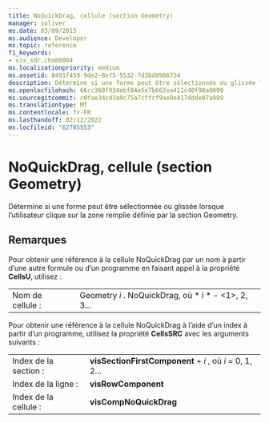 ```yaml
---
title: NoQuickDrag, cellule (section Geometry)
manager: soliver
ms.date: 03/09/2015
ms.audience: Developer
ms.topic: reference
f1_keywords:
- vis_sdr.chm80004
ms.localizationpriority: medium
ms.assetid: 8491f459-9de2-8e75-5532-7d3bd0986734
description: Détermine si une forme peut être sélectionnée ou glissée lorsque l’utilisateur clique sur la zone remplie définie par la section Geometry.
ms.openlocfilehash: 66cc368f934ebf84e5e7b662ea411c40f98a9099
ms.sourcegitcommit: c0fae34cd3a9c75a7cffcf9ae8e417ddde07a989
ms.translationtype: MT
ms.contentlocale: fr-FR
ms.lasthandoff: 02/12/2022
ms.locfileid: "62785553"
---
```

# <a name="noquickdrag-cell-geometry-section"></a>NoQuickDrag, cellule (section Geometry)

Détermine si une forme peut être sélectionnée ou glissée lorsque l’utilisateur clique sur la zone remplie définie par la section Geometry.
  
## <a name="remarks"></a>Remarques

Pour obtenir une référence à la cellule NoQuickDrag par un nom à partir d’une autre formule ou d’un programme en faisant appel à la propriété **CellsU**, utilisez : 
  
|||
|:-----|:-----|
|Nom de cellule :  <br/> |Geometry  *i*  . NoQuickDrag, où * i * - <1>, 2, 3... |
   
Pour obtenir une référence à la cellule NoQuickDrag à l’aide d’un index à partir d’un programme, utilisez la propriété **CellsSRC** avec les arguments suivants : 
  
|||
|:-----|:-----|
|Index de la section :  <br/> |**visSectionFirstComponent** +   *i* , où *i* = 0, 1, 2... |
|Index de la ligne :  <br/> |**visRowComponent** <br/> |
|Index de la cellule :  <br/> |**visCompNoQuickDrag** <br/> |
   


